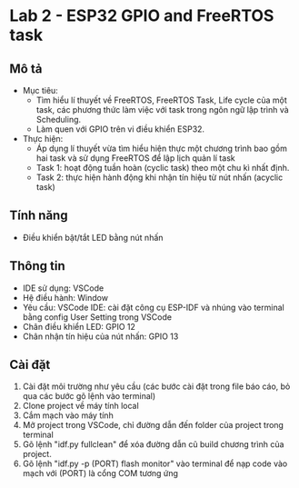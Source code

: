 # Lab 2 - ESP32 GPIO and FreeRTOS task

## Mô tả

- Mục tiêu:
    + Tìm hiểu lí thuyết về FreeRTOS, FreeRTOS Task, Life cycle của một task, các phương thức làm việc với task trong ngôn ngữ lập trình và Scheduling.
    + Làm quen với GPIO trên vi điều khiển ESP32.
- Thực hiện:
    + Áp dụng lí thuyết vừa tìm hiểu hiện thực một chương trình bao gồm hai task và sử dụng FreeRTOS để lập lịch quản lí task
    + Task 1: hoạt động tuần hoàn (cyclic task) theo một chu kì nhất định.
    + Task 2: thực hiện hành động khi nhận tín hiệu từ nút nhấn (acyclic task)

## Tính năng 

- Điều khiển bật/tắt LED bằng nút nhấn

## Thông tin

- IDE sử dụng: VSCode
- Hệ điều hành: Window
- Yêu cầu: VSCode IDE: cài đặt công cụ ESP-IDF và nhúng vào terminal bằng config User Setting trong VSCode
- Chân điều khiển LED: GPIO 12
- Chân nhận tín hiệu của nút nhấn: GPIO 13 

## Cài đặt

1. Cài đặt môi trường như yêu cầu (các bước cài đặt trong file báo cáo, bỏ qua các bước gõ lệnh vào terminal)
2. Clone project về máy tính local
3. Cắm mạch vào máy tính
4. Mở project trong VSCode, chỉ đường dẫn đến folder của project trong terminal
5. Gõ lệnh "idf.py fullclean" để xóa đường dẫn cũ build chương trình của project.
6. Gõ lệnh "idf.py -p (PORT) flash monitor" vào terminal để nạp code vào mạch với (PORT) là cổng COM tương ứng


